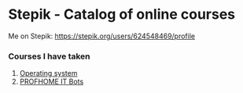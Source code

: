 # Stepik - Catalog of online courses

Me on Stepik: https://stepik.org/users/624548469/profile

### Courses I have taken

1. [Operating system](operating_system/README.md)
1. [PROFHOME IT Bots](profhome_it_bots/README.md)
